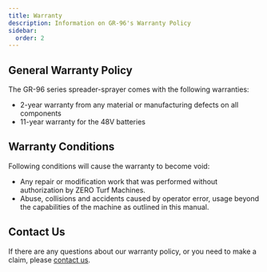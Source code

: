 ```yaml
---
title: Warranty
description: Information on GR-96's Warranty Policy
sidebar:
  order: 2
---
```


## General Warranty Policy

The GR-96 series spreader-sprayer comes with the following warranties:

* 2-year warranty from any material or manufacturing defects on all components
* 11-year warranty for the 48V batteries

## Warranty Conditions

Following conditions will cause the warranty to become void:

* Any repair or modification work that was performed without authorization by ZERO Turf Machines.
* Abuse, collisions and accidents caused by operator error, usage beyond the capabilities of the machine as outlined in this manual.

## Contact Us

If there are any questions about our warranty policy, or you need to make a claim, please [contact us](/reference/contact).